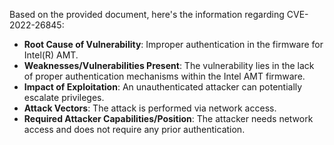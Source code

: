 Based on the provided document, here's the information regarding CVE-2022-26845:

*   **Root Cause of Vulnerability**: Improper authentication in the firmware for Intel(R) AMT.
*   **Weaknesses/Vulnerabilities Present**: The vulnerability lies in the lack of proper authentication mechanisms within the Intel AMT firmware.
*   **Impact of Exploitation**: An unauthenticated attacker can potentially escalate privileges.
*   **Attack Vectors**: The attack is performed via network access.
*  **Required Attacker Capabilities/Position**: The attacker needs network access and does not require any prior authentication.